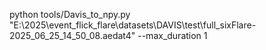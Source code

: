 python tools/Davis_to_npy.py "E:\2025\event_flick_flare\datasets\DAVIS\test\full_sixFlare-2025_06_25_14_50_08.aedat4" --max_duration 1       
